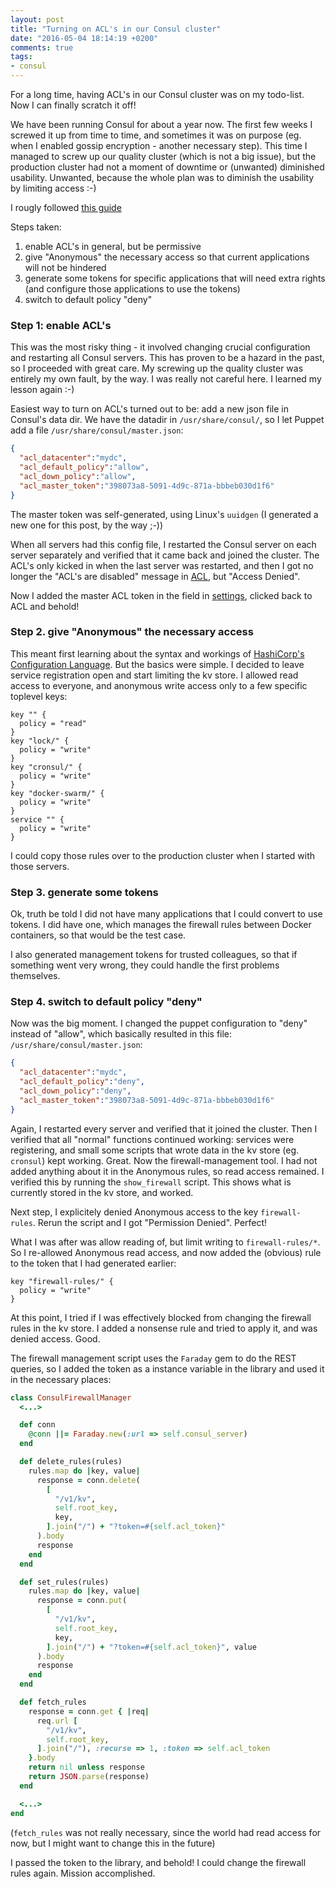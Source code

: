 ```yaml
---
layout: post
title: "Turning on ACL's in our Consul cluster"
date: "2016-05-04 18:14:19 +0200"
comments: true
tags:
- consul
---
```


For a long time, having ACL's in our Consul cluster was on my todo-list. Now I can finally scratch it off!

We have been running Consul for about a year now. The first few weeks I screwed it up from time to time, and sometimes it was on purpose (eg. when I enabled gossip encryption - another necessary step). This time I managed to screw up our quality cluster (which is not a big issue), but the production cluster had not a moment of downtime or (unwanted) diminished usability. Unwanted, because the whole plan was to diminish the usability by limiting access :-)

I rougly followed [this guide](https://www.mauras.ch/securing-consul.html)

Steps taken:

1. enable ACL's in general, but be permissive
2. give "Anonymous" the necessary access so that current applications will not be hindered
3. generate some tokens for specific applications that will need extra rights (and configure those applications to use the tokens)
4. switch to default policy "deny"

### Step 1: enable ACL's

This was the most risky thing - it involved changing crucial configuration and restarting all Consul servers. This has proven to be a hazard in the past, so I proceeded with great care. My screwing up the quality cluster was entirely my own fault, by the way. I was really not careful here. I learned my lesson again :-)

Easiest way to turn on ACL's turned out to be: add a new json file in Consul's data dir. We have the datadir in `/usr/share/consul/`, so I let Puppet add a file `/usr/share/consul/master.json`:

```json
{
  "acl_datacenter":"mydc",
  "acl_default_policy":"allow",
  "acl_down_policy":"allow",
  "acl_master_token":"398073a8-5091-4d9c-871a-bbbeb030d1f6"
}
```

The master token was self-generated, using Linux's `uuidgen` (I generated a new one for this post, by the way ;-))

When all servers had this config file, I restarted the Consul server on each server separately and verified that it came back and joined the cluster. The ACL's only kicked in when the last server was restarted, and then I got no longer the "ACL's are disabled" message in [ACL](http://consul.service.consul:8500/ui/#/mydc/acls), but "Access Denied".

Now I added the master ACL token in the field in [settings](http://consul.service.consul:8500/ui/#/mydc/settings), clicked back to ACL and behold!

### Step 2. give "Anonymous" the necessary access

This meant first learning about the syntax and workings of [HashiCorp's Configuration Language](https://www.consul.io/docs/internals/acl.html). But the basics were simple. I decided to leave service registration open and start limiting the kv store. I allowed read access to everyone, and anonymous write access only to a few specific toplevel keys:

```
key "" {
  policy = "read"
}
key "lock/" {
  policy = "write"
}
key "cronsul/" {
  policy = "write"
}
key "docker-swarm/" {
  policy = "write"
}
service "" {
  policy = "write"
}
```

I could copy those rules over to the production cluster when I started with those servers.

### Step 3. generate some tokens

Ok, truth be told I did not have many applications that I could convert to use tokens. I did have one, which manages the firewall rules between Docker containers, so that would be the test case.

I also generated management tokens for trusted colleagues, so that if something went very wrong, they could handle the first problems themselves.

### Step 4. switch to default policy "deny"

Now was the big moment. I changed the puppet configuration to "deny" instead of "allow", which basically resulted in this file: `/usr/share/consul/master.json`:

```json
{
  "acl_datacenter":"mydc",
  "acl_default_policy":"deny",
  "acl_down_policy":"deny",
  "acl_master_token":"398073a8-5091-4d9c-871a-bbbeb030d1f6"
}
```

Again, I restarted every server and verified that it joined the cluster. Then I verified that all "normal" functions continued working: services were registering, and small some scripts that wrote data in the kv store (eg. `cronsul`) kept working. Great. Now the firewall-management tool. I had not added anything about it in the Anonymous rules, so read access remained. I verified this by running the `show_firewall` script. This shows what is currently stored in the kv store, and worked.

Next step, I explicitely denied Anonymous access to the key `firewall-rules`. Rerun the script and I got "Permission Denied". Perfect!

What I was after was allow reading of, but limit writing to `firewall-rules/*`. So I re-allowed Anonymous read access, and now added the (obvious) rule to the token that I had generated earlier:

```
key "firewall-rules/" {
  policy = "write"
}
```

At this point, I tried if I was effectively blocked from changing the firewall rules in the kv store. I added a nonsense rule and tried to apply it, and was denied access. Good.

The firewall management script uses the `Faraday` gem to do the REST queries, so I added the token as a instance variable in the library and used it in the necessary places:

```ruby
class ConsulFirewallManager
  <...>

  def conn
    @conn ||= Faraday.new(:url => self.consul_server)
  end

  def delete_rules(rules)
    rules.map do |key, value|
      response = conn.delete(
        [
          "/v1/kv",
          self.root_key,
          key,
        ].join("/") + "?token=#{self.acl_token}"
      ).body
      response
    end
  end

  def set_rules(rules)
    rules.map do |key, value|
      response = conn.put(
        [
          "/v1/kv",
          self.root_key,
          key,
        ].join("/") + "?token=#{self.acl_token}", value
      ).body
      response
    end
  end

  def fetch_rules
    response = conn.get { |req|
      req.url [
        "/v1/kv",
        self.root_key,
      ].join("/"), :recurse => 1, :token => self.acl_token
    }.body
    return nil unless response
    return JSON.parse(response)
  end

  <...>
end
```

(`fetch_rules` was not really necessary, since the world had read access for now, but I might want to change this in the future)

I passed the token to the library, and behold! I could change the firewall rules again. Mission accomplished.
